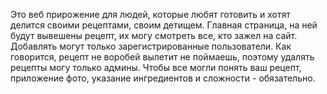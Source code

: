 Это веб прирожение для людей, которые любят готовить и хотят делится своими рецептами,
своим детищем. Главная страница, на ней будут вывешены рецепт, их могу смотреть все,
 кто зажел на сайт. Добавлять могут только зарегистрированные пользователи. Как говорится,
 рецепт не воробей вылетит не поймаешь, поэтому удалять рецепты могу только админы.
 Чтобы все могли понять ваш рецепт, приложение фото, указание ингредиентов и сложности - обязательно.
